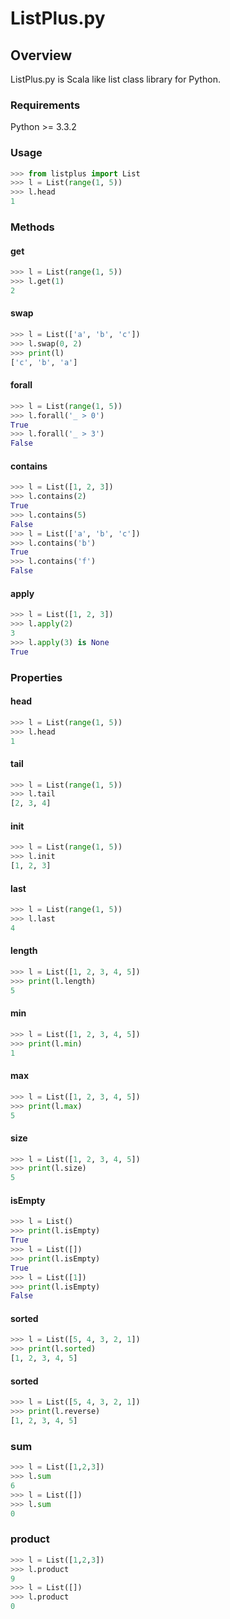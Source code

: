ListPlus.py
========

## Overview

ListPlus.py is Scala like list class library for Python.

### Requirements
Python >= 3.3.2

### Usage

```python
>>> from listplus import List
>>> l = List(range(1, 5))
>>> l.head
1
```

### Methods

#### get

```python
>>> l = List(range(1, 5))
>>> l.get(1)
2
```

#### swap

```python
>>> l = List(['a', 'b', 'c'])
>>> l.swap(0, 2)
>>> print(l)
['c', 'b', 'a']
 ```

#### forall

```python
>>> l = List(range(1, 5))
>>> l.forall('_ > 0')
True
>>> l.forall('_ > 3')
False
```

#### contains

```python
>>> l = List([1, 2, 3])
>>> l.contains(2)
True
>>> l.contains(5)
False
>>> l = List(['a', 'b', 'c'])
>>> l.contains('b')
True
>>> l.contains('f')
False
```

#### apply

```python
>>> l = List([1, 2, 3])
>>> l.apply(2)
3
>>> l.apply(3) is None
True
```

### Properties

#### head
```python
>>> l = List(range(1, 5))
>>> l.head
1
```

#### tail
```python
>>> l = List(range(1, 5))
>>> l.tail
[2, 3, 4]
```

#### init
```python
>>> l = List(range(1, 5))
>>> l.init
[1, 2, 3]
```

#### last
```python
>>> l = List(range(1, 5))
>>> l.last
4
```

#### length
```python
>>> l = List([1, 2, 3, 4, 5])
>>> print(l.length)
5
```

#### min
```python
>>> l = List([1, 2, 3, 4, 5])
>>> print(l.min)
1
```

#### max
```python
>>> l = List([1, 2, 3, 4, 5])
>>> print(l.max)
5
```

#### size
```python
>>> l = List([1, 2, 3, 4, 5])
>>> print(l.size)
5
```

#### isEmpty

```python
>>> l = List()
>>> print(l.isEmpty)
True
>>> l = List([])
>>> print(l.isEmpty)
True
>>> l = List([1])
>>> print(l.isEmpty)
False
```

#### sorted
```python
>>> l = List([5, 4, 3, 2, 1])
>>> print(l.sorted)
[1, 2, 3, 4, 5]
```

#### sorted
```python
>>> l = List([5, 4, 3, 2, 1])
>>> print(l.reverse)
[1, 2, 3, 4, 5]
```

### sum
```python
>>> l = List([1,2,3])
>>> l.sum
6
>>> l = List([])
>>> l.sum
0
```

### product
```python
>>> l = List([1,2,3])
>>> l.product
9
>>> l = List([])
>>> l.product
0
```


